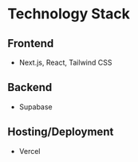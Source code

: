 # Technology Stack

## Frontend

- Next.js, React, Tailwind CSS

## Backend

- Supabase

## Hosting/Deployment

- Vercel
